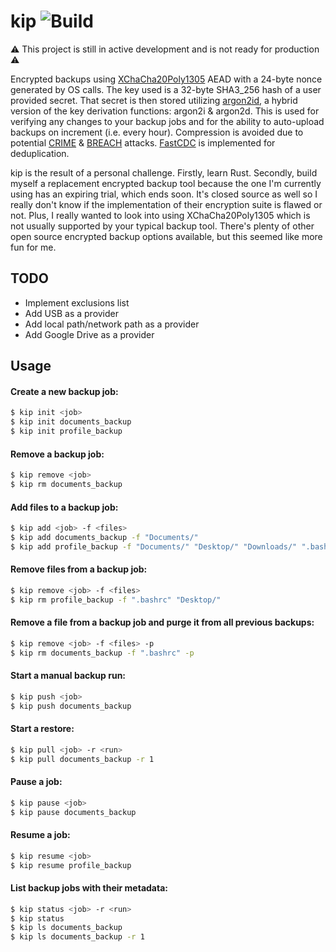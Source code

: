 # kip ![Build](https://github.com/ciehanski/kip/workflows/Build/badge.svg)

⚠️ This project is still in active development and is not ready for production ⚠️

Encrypted backups using [XChaCha20Poly1305](https://tools.ietf.org/html/rfc7539) AEAD with a 24-byte nonce generated by
OS calls. The key used is a 32-byte SHA3_256 hash of a user provided secret.
That secret is then stored utilizing [argon2id](https://en.wikipedia.org/wiki/Argon2), a hybrid version of the key
derivation functions: argon2i & argon2d. This is used for verifying any changes to
your backup jobs and for the ability to auto-upload backups on increment (i.e.
every hour). Compression is avoided due to potential [CRIME](https://en.wikipedia.org/wiki/CRIME) & [BREACH](https://en.wikipedia.org/wiki/BREACH) attacks. [FastCDC](https://www.usenix.org/system/files/conference/atc16/atc16-paper-xia.pdf) is implemented for deduplication.

kip is the result of a personal challenge. Firstly, learn Rust. Secondly,
build myself a replacement encrypted backup tool because the one I'm currently using has
an expiring trial, which ends soon. It's closed source as well so I 
really don't know if the implementation of their encryption suite is flawed or not.
Plus, I really wanted to look into using XChaCha20Poly1305 which is not usually
supported by your typical backup tool. There's plenty of other open source encrypted 
backup options available, but this seemed like more fun for me.

## TODO

- Implement exclusions list
- Add USB as a provider
- Add local path/network path as a provider
- Add Google Drive as a provider

## Usage

#### Create a new backup job:

```bash
$ kip init <job>
$ kip init documents_backup
$ kip init profile_backup
```

#### Remove a backup job:

```bash
$ kip remove <job>
$ kip rm documents_backup
```

#### Add files to a backup job:

```bash
$ kip add <job> -f <files>
$ kip add documents_backup -f "Documents/"
$ kip add profile_backup -f "Documents/" "Desktop/" "Downloads/" ".bashrc"
```

#### Remove files from a backup job:

```bash
$ kip remove <job> -f <files>
$ kip rm profile_backup -f ".bashrc" "Desktop/"
```

#### Remove a file from a backup job and purge it from all previous backups:

```bash
$ kip remove <job> -f <files> -p
$ kip rm documents_backup -f ".bashrc" -p
```

#### Start a manual backup run:

```bash
$ kip push <job>
$ kip push documents_backup
```

#### Start a restore:

```bash
$ kip pull <job> -r <run>
$ kip pull documents_backup -r 1
```

#### Pause a job:

```bash
$ kip pause <job>
$ kip pause documents_backup
```

#### Resume a job:

```bash
$ kip resume <job>
$ kip resume profile_backup
```

#### List backup jobs with their metadata:

```bash
$ kip status <job> -r <run>
$ kip status
$ kip ls documents_backup
$ kip ls documents_backup -r 1
```
